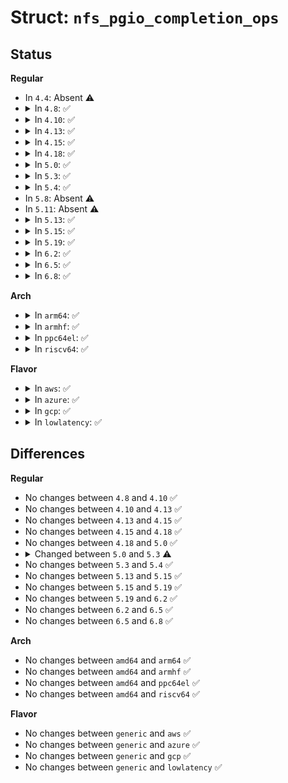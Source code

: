 # Struct: <code>nfs_pgio_completion_ops</code>

## Status
<b>Regular</b>
<ul>
<li>
In <code>4.4</code>: Absent ⚠️
</li>
<li>
<details>
<summary>In <code>4.8</code>: ✅</summary>

```c
struct nfs_pgio_completion_ops {
    void (*error_cleanup)(struct list_head *);
    void (*init_hdr)(struct nfs_pgio_header *);
    void (*completion)(struct nfs_pgio_header *);
    void (*reschedule_io)(struct nfs_pgio_header *);
};
```
</details>
</li>
<li>
<details>
<summary>In <code>4.10</code>: ✅</summary>

```c
struct nfs_pgio_completion_ops {
    void (*error_cleanup)(struct list_head *);
    void (*init_hdr)(struct nfs_pgio_header *);
    void (*completion)(struct nfs_pgio_header *);
    void (*reschedule_io)(struct nfs_pgio_header *);
};
```
</details>
</li>
<li>
<details>
<summary>In <code>4.13</code>: ✅</summary>

```c
struct nfs_pgio_completion_ops {
    void (*error_cleanup)(struct list_head *);
    void (*init_hdr)(struct nfs_pgio_header *);
    void (*completion)(struct nfs_pgio_header *);
    void (*reschedule_io)(struct nfs_pgio_header *);
};
```
</details>
</li>
<li>
<details>
<summary>In <code>4.15</code>: ✅</summary>

```c
struct nfs_pgio_completion_ops {
    void (*error_cleanup)(struct list_head *);
    void (*init_hdr)(struct nfs_pgio_header *);
    void (*completion)(struct nfs_pgio_header *);
    void (*reschedule_io)(struct nfs_pgio_header *);
};
```
</details>
</li>
<li>
<details>
<summary>In <code>4.18</code>: ✅</summary>

```c
struct nfs_pgio_completion_ops {
    void (*error_cleanup)(struct list_head *);
    void (*init_hdr)(struct nfs_pgio_header *);
    void (*completion)(struct nfs_pgio_header *);
    void (*reschedule_io)(struct nfs_pgio_header *);
};
```
</details>
</li>
<li>
<details>
<summary>In <code>5.0</code>: ✅</summary>

```c
struct nfs_pgio_completion_ops {
    void (*error_cleanup)(struct list_head *);
    void (*init_hdr)(struct nfs_pgio_header *);
    void (*completion)(struct nfs_pgio_header *);
    void (*reschedule_io)(struct nfs_pgio_header *);
};
```
</details>
</li>
<li>
<details>
<summary>In <code>5.3</code>: ✅</summary>

```c
struct nfs_pgio_completion_ops {
    void (*error_cleanup)(struct list_head *, int);
    void (*init_hdr)(struct nfs_pgio_header *);
    void (*completion)(struct nfs_pgio_header *);
    void (*reschedule_io)(struct nfs_pgio_header *);
};
```
</details>
</li>
<li>
<details>
<summary>In <code>5.4</code>: ✅</summary>

```c
struct nfs_pgio_completion_ops {
    void (*error_cleanup)(struct list_head *, int);
    void (*init_hdr)(struct nfs_pgio_header *);
    void (*completion)(struct nfs_pgio_header *);
    void (*reschedule_io)(struct nfs_pgio_header *);
};
```
</details>
</li>
<li>
In <code>5.8</code>: Absent ⚠️
</li>
<li>
In <code>5.11</code>: Absent ⚠️
</li>
<li>
<details>
<summary>In <code>5.13</code>: ✅</summary>

```c
struct nfs_pgio_completion_ops {
    void (*error_cleanup)(struct list_head *, int);
    void (*init_hdr)(struct nfs_pgio_header *);
    void (*completion)(struct nfs_pgio_header *);
    void (*reschedule_io)(struct nfs_pgio_header *);
};
```
</details>
</li>
<li>
<details>
<summary>In <code>5.15</code>: ✅</summary>

```c
struct nfs_pgio_completion_ops {
    void (*error_cleanup)(struct list_head *, int);
    void (*init_hdr)(struct nfs_pgio_header *);
    void (*completion)(struct nfs_pgio_header *);
    void (*reschedule_io)(struct nfs_pgio_header *);
};
```
</details>
</li>
<li>
<details>
<summary>In <code>5.19</code>: ✅</summary>

```c
struct nfs_pgio_completion_ops {
    void (*error_cleanup)(struct list_head *, int);
    void (*init_hdr)(struct nfs_pgio_header *);
    void (*completion)(struct nfs_pgio_header *);
    void (*reschedule_io)(struct nfs_pgio_header *);
};
```
</details>
</li>
<li>
<details>
<summary>In <code>6.2</code>: ✅</summary>

```c
struct nfs_pgio_completion_ops {
    void (*error_cleanup)(struct list_head *, int);
    void (*init_hdr)(struct nfs_pgio_header *);
    void (*completion)(struct nfs_pgio_header *);
    void (*reschedule_io)(struct nfs_pgio_header *);
};
```
</details>
</li>
<li>
<details>
<summary>In <code>6.5</code>: ✅</summary>

```c
struct nfs_pgio_completion_ops {
    void (*error_cleanup)(struct list_head *, int);
    void (*init_hdr)(struct nfs_pgio_header *);
    void (*completion)(struct nfs_pgio_header *);
    void (*reschedule_io)(struct nfs_pgio_header *);
};
```
</details>
</li>
<li>
<details>
<summary>In <code>6.8</code>: ✅</summary>

```c
struct nfs_pgio_completion_ops {
    void (*error_cleanup)(struct list_head *, int);
    void (*init_hdr)(struct nfs_pgio_header *);
    void (*completion)(struct nfs_pgio_header *);
    void (*reschedule_io)(struct nfs_pgio_header *);
};
```
</details>
</li>
</ul>
<b>Arch</b>
<ul>
<li>
<details>
<summary>In <code>arm64</code>: ✅</summary>

```c
struct nfs_pgio_completion_ops {
    void (*error_cleanup)(struct list_head *, int);
    void (*init_hdr)(struct nfs_pgio_header *);
    void (*completion)(struct nfs_pgio_header *);
    void (*reschedule_io)(struct nfs_pgio_header *);
};
```
</details>
</li>
<li>
<details>
<summary>In <code>armhf</code>: ✅</summary>

```c
struct nfs_pgio_completion_ops {
    void (*error_cleanup)(struct list_head *, int);
    void (*init_hdr)(struct nfs_pgio_header *);
    void (*completion)(struct nfs_pgio_header *);
    void (*reschedule_io)(struct nfs_pgio_header *);
};
```
</details>
</li>
<li>
<details>
<summary>In <code>ppc64el</code>: ✅</summary>

```c
struct nfs_pgio_completion_ops {
    void (*error_cleanup)(struct list_head *, int);
    void (*init_hdr)(struct nfs_pgio_header *);
    void (*completion)(struct nfs_pgio_header *);
    void (*reschedule_io)(struct nfs_pgio_header *);
};
```
</details>
</li>
<li>
<details>
<summary>In <code>riscv64</code>: ✅</summary>

```c
struct nfs_pgio_completion_ops {
    void (*error_cleanup)(struct list_head *, int);
    void (*init_hdr)(struct nfs_pgio_header *);
    void (*completion)(struct nfs_pgio_header *);
    void (*reschedule_io)(struct nfs_pgio_header *);
};
```
</details>
</li>
</ul>
<b>Flavor</b>
<ul>
<li>
<details>
<summary>In <code>aws</code>: ✅</summary>

```c
struct nfs_pgio_completion_ops {
    void (*error_cleanup)(struct list_head *, int);
    void (*init_hdr)(struct nfs_pgio_header *);
    void (*completion)(struct nfs_pgio_header *);
    void (*reschedule_io)(struct nfs_pgio_header *);
};
```
</details>
</li>
<li>
<details>
<summary>In <code>azure</code>: ✅</summary>

```c
struct nfs_pgio_completion_ops {
    void (*error_cleanup)(struct list_head *, int);
    void (*init_hdr)(struct nfs_pgio_header *);
    void (*completion)(struct nfs_pgio_header *);
    void (*reschedule_io)(struct nfs_pgio_header *);
};
```
</details>
</li>
<li>
<details>
<summary>In <code>gcp</code>: ✅</summary>

```c
struct nfs_pgio_completion_ops {
    void (*error_cleanup)(struct list_head *, int);
    void (*init_hdr)(struct nfs_pgio_header *);
    void (*completion)(struct nfs_pgio_header *);
    void (*reschedule_io)(struct nfs_pgio_header *);
};
```
</details>
</li>
<li>
<details>
<summary>In <code>lowlatency</code>: ✅</summary>

```c
struct nfs_pgio_completion_ops {
    void (*error_cleanup)(struct list_head *, int);
    void (*init_hdr)(struct nfs_pgio_header *);
    void (*completion)(struct nfs_pgio_header *);
    void (*reschedule_io)(struct nfs_pgio_header *);
};
```
</details>
</li>
</ul>

## Differences
<b>Regular</b>
<ul>
<li>
No changes between <code>4.8</code> and <code>4.10</code> ✅
</li>
<li>
No changes between <code>4.10</code> and <code>4.13</code> ✅
</li>
<li>
No changes between <code>4.13</code> and <code>4.15</code> ✅
</li>
<li>
No changes between <code>4.15</code> and <code>4.18</code> ✅
</li>
<li>
No changes between <code>4.18</code> and <code>5.0</code> ✅
</li>
<li>
<details>
<summary>Changed between <code>5.0</code> and <code>5.3</code> ⚠️</summary>
<ul>
<li>
<b>Field type changed. </b>
<code>void (*error_cleanup)(struct list_head *)</code> ➡️ <code>void (*error_cleanup)(struct list_head *, int)</code>
</li>
</ul>
</details>
</li>
<li>
No changes between <code>5.3</code> and <code>5.4</code> ✅
</li>
<li>
No changes between <code>5.13</code> and <code>5.15</code> ✅
</li>
<li>
No changes between <code>5.15</code> and <code>5.19</code> ✅
</li>
<li>
No changes between <code>5.19</code> and <code>6.2</code> ✅
</li>
<li>
No changes between <code>6.2</code> and <code>6.5</code> ✅
</li>
<li>
No changes between <code>6.5</code> and <code>6.8</code> ✅
</li>
</ul>
<b>Arch</b>
<ul>
<li>
No changes between <code>amd64</code> and <code>arm64</code> ✅
</li>
<li>
No changes between <code>amd64</code> and <code>armhf</code> ✅
</li>
<li>
No changes between <code>amd64</code> and <code>ppc64el</code> ✅
</li>
<li>
No changes between <code>amd64</code> and <code>riscv64</code> ✅
</li>
</ul>
<b>Flavor</b>
<ul>
<li>
No changes between <code>generic</code> and <code>aws</code> ✅
</li>
<li>
No changes between <code>generic</code> and <code>azure</code> ✅
</li>
<li>
No changes between <code>generic</code> and <code>gcp</code> ✅
</li>
<li>
No changes between <code>generic</code> and <code>lowlatency</code> ✅
</li>
</ul>
